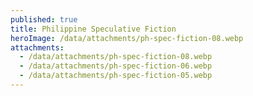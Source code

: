 ```yaml
---
published: true
title: Philippine Speculative Fiction
heroImage: /data/attachments/ph-spec-fiction-08.webp
attachments:
  - /data/attachments/ph-spec-fiction-08.webp
  - /data/attachments/ph-spec-fiction-06.webp
  - /data/attachments/ph-spec-fiction-05.webp
---
```

